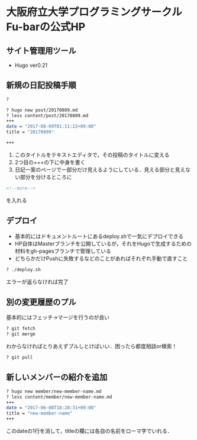 # 大阪府立大学プログラミングサークルFu-barの公式HP

## サイト管理用ツール
- Hugo ver0.21

## 新規の日記投稿手順

```sh
? 
```

```sh
? hugo new post/20170809.md
? less content/post/20170809.md
+++
date = "2017-08-09T01:11:22+09:00"
title = "20170809"

+++
```

1. このタイトルをテキストエディタで，その投稿のタイトルに変える
2. 2つ目の+++の下に中身を書く
3. 日記一案のページで一部分だけ見えるようにしている．見える部分と見えない部分を分けるところに

```html
<!--more-->
```

を入れる

## デプロイ

- 基本的にはドキュメントルートにあるdeploy.shで一気にデプロイできる
- HP自体はMasterブランチを公開しているが，それをHugoで生成するための材料をgh-pagesブランチで管理している
- どちらかだけPushに失敗するなどのことがあればそれぞれ手動で直すこと

```sh
? ./deploy.sh
```

エラーが返らなければ完了

## 別の変更履歴のプル

基本的にはフェッチ→マージを行うのが良い

```sh
? git fetch
? git merge
```

わからなければとりあえずプルしとけばいい．困ったら都度相談or検索！

```sh
? git pull
```

## 新しいメンバーの紹介を追加

```sh
? hugo new member/new-member-name.md
? less content/member/new-member-name.md
+++
date = "2017-06-08T18:28:31+09:00"
title = "new-member-name"
+++
```

このdateの1行を消して，titleの欄には各自の名前をローマ字でいれる．

